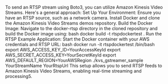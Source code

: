 To send an RTSP stream using Boto3, you can utilize Amazon Kinesis Video Streams. Here's a general approach:
Set Up Your Environment:
Ensure you have an RTSP source, such as a network camera.
Install Docker and clone the Amazon Kinesis Video Streams demos repository.
Build the Docker Image:
Navigate to the docker-rtsp directory in the cloned repository and build the Docker image using:
bash
docker build -t rtspdockertest .
Run the RTSP Example Application:
Start the Docker container with your AWS credentials and RTSP URL:
bash
docker run -it rtspdockertest /bin/bash
export AWS_ACCESS_KEY_ID=YourAccessKeyId
export AWS_SECRET_ACCESS_KEY=YourSecretKeyId
export AWS_DEFAULT_REGION=YourAWSRegion
./kvs_gstreamer_sample YourStreamName YourRtspUrl
This setup allows you to send RTSP feeds to Amazon Kinesis Video Streams, enabling real-time streaming and processing5.

